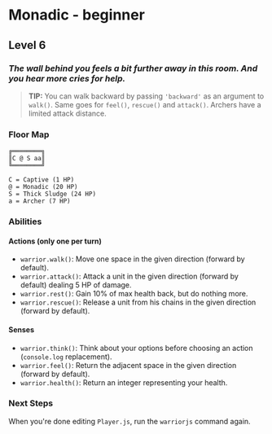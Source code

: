 # Monadic - beginner


## Level 6

### _The wall behind you feels a bit further away in this room. And you hear more cries for help._

> **TIP:** You can walk backward by passing `'backward'` as an argument to `walk()`. Same goes for `feel()`, `rescue()` and `attack()`. Archers have a limited attack distance.


### Floor Map

```
╔════════╗
║C @ S aa║
╚════════╝

C = Captive (1 HP)
@ = Monadic (20 HP)
S = Thick Sludge (24 HP)
a = Archer (7 HP)
```

### Abilities

#### Actions (only one per turn)

* `warrior.walk()`: Move one space in the given direction (forward by default).
* `warrior.attack()`: Attack a unit in the given direction (forward by default) dealing 5 HP of damage.
* `warrior.rest()`: Gain 10% of max health back, but do nothing more.
* `warrior.rescue()`: Release a unit from his chains in the given direction (forward by default).

#### Senses

* `warrior.think()`: Think about your options before choosing an action (`console.log` replacement).
* `warrior.feel()`: Return the adjacent space in the given direction (forward by default).
* `warrior.health()`: Return an integer representing your health.

### Next Steps

When you're done editing `Player.js`, run the `warriorjs` command again.
